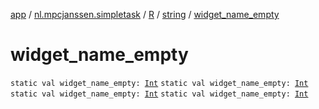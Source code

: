 [app](../../../index.md) / [nl.mpcjanssen.simpletask](../../index.md) / [R](../index.md) / [string](index.md) / [widget_name_empty](.)

# widget_name_empty

`static val widget_name_empty: `[`Int`](https://kotlinlang.org/api/latest/jvm/stdlib/kotlin/-int/index.html)
`static val widget_name_empty: `[`Int`](https://kotlinlang.org/api/latest/jvm/stdlib/kotlin/-int/index.html)
`static val widget_name_empty: `[`Int`](https://kotlinlang.org/api/latest/jvm/stdlib/kotlin/-int/index.html)
`static val widget_name_empty: `[`Int`](https://kotlinlang.org/api/latest/jvm/stdlib/kotlin/-int/index.html)